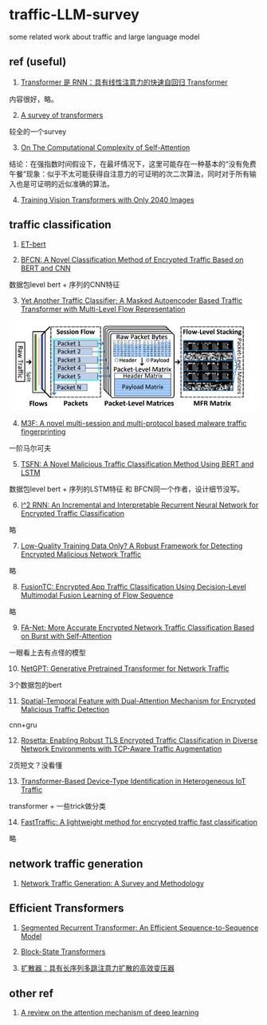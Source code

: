 # traffic-LLM-survey
some related work about traffic and large language model 





## ref (useful)
1. [Transformer 是 RNN：具有线性注意力的快速自回归 Transformer](https://proceedings.mlr.press/v119/katharopoulos20a.html)

内容很好，略。

2. [A survey of transformers](https://www.sciencedirect.com/science/article/pii/S2666651022000146)

较全的一个survey

3. [On The Computational Complexity of Self-Attention](https://proceedings.mlr.press/v201/duman-keles23a.html)

结论：在强指数时间假设下，在最坏情况下，这里可能存在一种基本的“没有免费午餐”现象：似乎不太可能获得自注意力的可证明的次二次算法，同时对于所有输入也是可证明的近似准确的算法。

4. [Training Vision Transformers with Only 2040 Images](https://link.springer.com/chapter/10.1007/978-3-031-19806-9_13)



## traffic classification

1. [ET-bert](https://dl.acm.org/doi/pdf/10.1145/3485447.3512217)

2. [BFCN: A Novel Classification Method of Encrypted Traffic Based on BERT and CNN](https://www.mdpi.com/2079-9292/12/3/516)

数据包level bert + 序列的CNN特征

3. [Yet Another Traffic Classifier: A Masked Autoencoder Based Traffic Transformer with Multi-Level Flow Representation](https://ojs.aaai.org/index.php/AAAI/article/view/25674)

![123](./figs/Yet%20Another.PNG)

4. [M3F: A novel multi-session and multi-protocol based malware traffic fingerprinting](https://www.sciencedirect.com/science/article/abs/pii/S1389128623001688)

一阶马尔可夫

5. [TSFN: A Novel Malicious Traffic Classification Method Using BERT and LSTM](https://www.mdpi.com/1099-4300/25/5/821)

数据包level bert + 序列的LSTM特征 和 BFCN同一个作者，设计细节没写。

6. [I^2 RNN: An Incremental and Interpretable Recurrent Neural Network for Encrypted Traffic Classification](https://ieeexplore.ieee.org/abstract/document/10056861)

略

7. [Low-Quality Training Data Only? A Robust Framework for Detecting Encrypted Malicious Network Traffic](https://arxiv.org/abs/2309.04798)

略

8. [FusionTC: Encrypted App Traffic Classification Using Decision-Level Multimodal Fusion Learning of Flow Sequence](https://www.hindawi.com/journals/wcmc/2023/9118153/)

略

9. [FA-Net: More Accurate Encrypted Network Traffic Classification Based on Burst with Self-Attention](https://ieeexplore.ieee.org/abstract/document/10191615)

一眼看上去有点怪的模型

10. [NetGPT: Generative Pretrained Transformer for Network Traffic](https://arxiv.org/abs/2304.09513)

3个数据包的bert

11. [Spatial-Temporal Feature with Dual-Attention Mechanism for Encrypted Malicious Traffic Detection](https://www.hindawi.com/journals/scn/2023/7117863/)

cnn+gru

12. [Rosetta: Enabling Robust TLS Encrypted Traffic Classification in Diverse Network Environments with TCP-Aware Traffic Augmentation](https://dl.acm.org/doi/abs/10.1145/3603165.3607437)

2页短文？没看懂

13. [Transformer-Based Device-Type Identification in Heterogeneous IoT Traffic](https://ieeexplore.ieee.org/abstract/document/9951051)

transformer + 一些trick做分类

14. [FastTraffic: A lightweight method for encrypted traffic fast classification](https://www.sciencedirect.com/science/article/abs/pii/S1389128623004103)

略

## network traffic generation

1. [Network Traffic Generation: A Survey and Methodology](https://dl.acm.org/doi/abs/10.1145/3488375)


## Efficient Transformers

1. [Segmented Recurrent Transformer: An Efficient Sequence-to-Sequence Model](https://arxiv.org/abs/2305.16340)

2. [Block-State Transformers](https://arxiv.org/pdf/2306.09539.pdf)

3. [扩散器：具有长序列多跳注意力扩散的高效变压器](https://ojs.aaai.org/index.php/AAAI/article/view/26502)

## other ref

1. [A review on the attention mechanism of deep learning](https://www.sciencedirect.com/science/article/pii/S092523122100477X)
